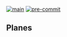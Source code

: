 [![main](https://github.com/mxsmns/planes/actions/workflows/main.yml/badge.svg?branch=main)](https://github.com/mxsmns/planes/actions/workflows/main.yml)
[![pre-commit](https://github.com/mxsmns/planes/actions/workflows/pre-commit.yml/badge.svg?branch=main)](https://github.com/mxsmns/planes/actions/workflows/pre-commit.yml)

Planes
------
